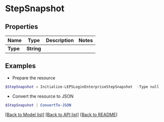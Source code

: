 # StepSnapshot
## Properties

Name | Type | Description | Notes
------------ | ------------- | ------------- | -------------
**Type** | **String** |  | 

## Examples

- Prepare the resource
```powershell
$StepSnapshot = Initialize-LEPSLoginEnterpriseStepSnapshot  -Type null
```

- Convert the resource to JSON
```powershell
$StepSnapshot | ConvertTo-JSON
```

[[Back to Model list]](../README.md#documentation-for-models) [[Back to API list]](../README.md#documentation-for-api-endpoints) [[Back to README]](../README.md)


